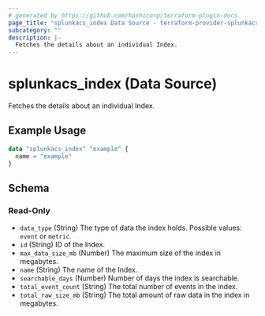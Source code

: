 ```yaml
---
# generated by https://github.com/hashicorp/terraform-plugin-docs
page_title: "splunkacs_index Data Source - terraform-provider-splunkacs"
subcategory: ""
description: |-
  Fetches the details about an individual Index.
---
```


# splunkacs_index (Data Source)

Fetches the details about an individual Index.

## Example Usage

```terraform
data "splunkacs_index" "example" {
  name = "example"
}
```

<!-- schema generated by tfplugindocs -->
## Schema

### Read-Only

- `data_type` (String) The type of data the index holds. Possible values: `event` or `metric`.
- `id` (String) ID of the Index.
- `max_data_size_mb` (Number) The maximum size of the index in megabytes.
- `name` (String) The name of the Index.
- `searchable_days` (Number) Number of days the index is searchable.
- `total_event_count` (String) The total number of events in the index.
- `total_raw_size_mb` (String) The total amount of raw data in the index in megabytes.


